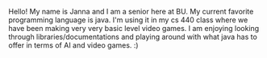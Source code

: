 Hello! My name is Janna and I am a senior here at BU. My current favorite programming language is java. I'm using it in my cs 440 class where we have been making very very basic level video games. I am enjoying looking through libraries/documentations and playing around with what java has to offer in terms of AI and video games. :)
